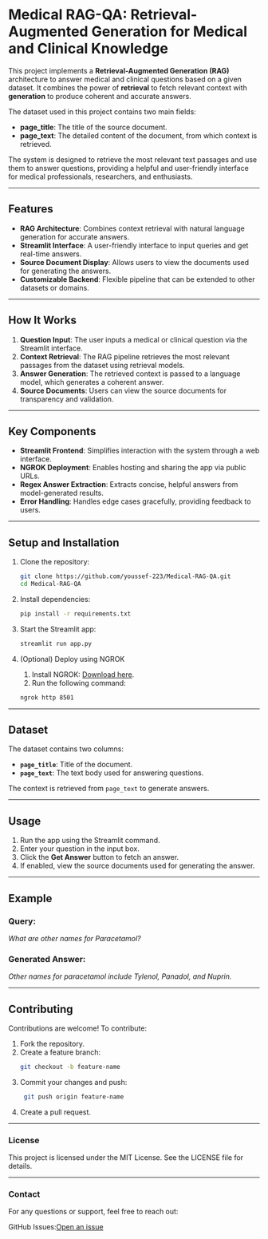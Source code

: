 # Medical RAG-QA: Retrieval-Augmented Generation for Medical and Clinical Knowledge

This project implements a **Retrieval-Augmented Generation (RAG)** architecture to answer medical and clinical questions based on a given dataset. It combines the power of **retrieval** to fetch relevant context with **generation** to produce coherent and accurate answers.

The dataset used in this project contains two main fields:
- **page_title**: The title of the source document.
- **page_text**: The detailed content of the document, from which context is retrieved.

The system is designed to retrieve the most relevant text passages and use them to answer questions, providing a helpful and user-friendly interface for medical professionals, researchers, and enthusiasts.

---

## Features

- **RAG Architecture**: Combines context retrieval with natural language generation for accurate answers.
- **Streamlit Interface**: A user-friendly interface to input queries and get real-time answers.
- **Source Document Display**: Allows users to view the documents used for generating the answers.
- **Customizable Backend**: Flexible pipeline that can be extended to other datasets or domains.

---

## How It Works

1. **Question Input**: The user inputs a medical or clinical question via the Streamlit interface.
2. **Context Retrieval**: The RAG pipeline retrieves the most relevant passages from the dataset using retrieval models.
3. **Answer Generation**: The retrieved context is passed to a language model, which generates a coherent answer.
4. **Source Documents**: Users can view the source documents for transparency and validation.

---

## Key Components

- **Streamlit Frontend**: Simplifies interaction with the system through a web interface.
- **NGROK Deployment**: Enables hosting and sharing the app via public URLs.
- **Regex Answer Extraction**: Extracts concise, helpful answers from model-generated results.
- **Error Handling**: Handles edge cases gracefully, providing feedback to users.

---

## Setup and Installation

1. Clone the repository:
   ```bash
   git clone https://github.com/youssef-223/Medical-RAG-QA.git
   cd Medical-RAG-QA
   ```
   
2. Install dependencies:
   ```bash
   pip install -r requirements.txt
   ```
   
3. Start the Streamlit app:
    ```bash
    streamlit run app.py
    ```

4. (Optional) Deploy using NGROK

    1. Install NGROK: [Download here](https://ngrok.com/download).
    2. Run the following command:
     ```bash
     ngrok http 8501
     ```
---

## Dataset

The dataset contains two columns:

- **`page_title`**: Title of the document.
- **`page_text`**: The text body used for answering questions.

The context is retrieved from `page_text` to generate answers.

---

## Usage

1. Run the app using the Streamlit command.
2. Enter your question in the input box.
3. Click the **Get Answer** button to fetch an answer.
4. If enabled, view the source documents used for generating the answer.

---

## Example

### Query:

_What are other names for Paracetamol?_

### Generated Answer:

_Other names for paracetamol include Tylenol, Panadol, and Nuprin._

---

## Contributing

Contributions are welcome! To contribute:

1. Fork the repository.
2. Create a feature branch:
   ```bash
   git checkout -b feature-name
   ```
3. Commit your changes and push:
   ```bash
    git push origin feature-name
   ```
4. Create a pull request.

---

### License
This project is licensed under the MIT License. See the LICENSE file for details.

---

### Contact
For any questions or support, feel free to reach out:

GitHub Issues:[Open an issue](https://github.com/youssef-223/Medical-RAG-QA/issues)
